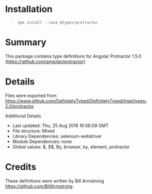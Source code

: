 # Installation
> `npm install --save @types/protractor`

# Summary
This package contains type definitions for Angular Protractor 1.5.0 (https://github.com/angular/protractor).

# Details
Files were exported from https://www.github.com/DefinitelyTyped/DefinitelyTyped/tree/types-2.0/protractor

Additional Details
 * Last updated: Thu, 25 Aug 2016 16:56:09 GMT
 * File structure: Mixed
 * Library Dependencies: selenium-webdriver
 * Module Dependencies: none
 * Global values: $, $$, By, browser, by, element, protractor

# Credits
These definitions were written by Bill Armstrong <https://github.com/BillArmstrong>.
